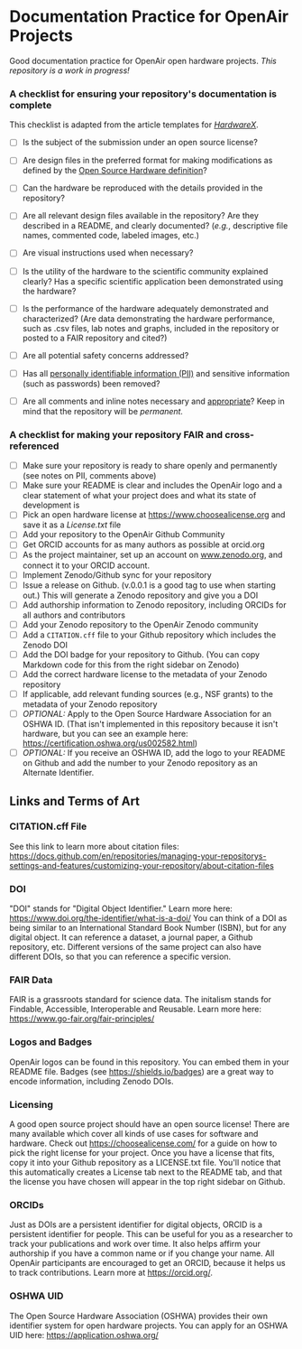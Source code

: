 # Documentation Practice for OpenAir Projects
Good documentation practice for OpenAir open hardware projects. _This repository is a work in progress!_

### A checklist for ensuring your repository's documentation is complete 
This checklist is adapted from the article templates for [_HardwareX_](https://www.doi.org/10.5281/zenodo.3364474).
- [ ] Is the subject of the submission under an open source license?
- [ ] Are design files in the preferred format for making modifications as defined by the [Open Source Hardware definition](https://www.oshwa.org/definition/)?
- [ ] Can the hardware be reproduced with the details provided in the repository?
- [ ] Are all relevant design files available in the repository? Are they described in a README, and clearly documented? (_e.g._, descriptive file names, commented code, labeled images, etc.) 
- [ ] Are visual instructions used when necessary?
- [ ] Is the utility of the hardware to the scientific community explained clearly? Has a specific scientific application been demonstrated using the hardware?
- [ ] Is the performance of the hardware adequately demonstrated and characterized? (Are data demonstrating the hardware performance, such as .csv files, lab notes and graphs, included in the repository or posted to a FAIR repository and cited?)
- [ ] Are all potential safety concerns addressed?
- [ ] Has all [personally identifiable information (PII)](https://www.ibm.com/topics/pii) and sensitive information (such as passwords) been removed?
- [ ] Are all comments and inline notes necessary and [appropriate](https://retractionwatch.com/2014/11/11/overly-honest-references-should-we-cite-the-crappy-gabor-paper-here/)? Keep in mind that the repository will be *permanent.*


### A checklist for making your repository FAIR and cross-referenced
- [ ] Make sure your repository is ready to share openly and permanently (see notes on PII, comments above)
- [ ] Make sure your README is clear and includes the OpenAir logo and a clear statement of what your project does and what its state of development is
- [ ] Pick an open hardware license at https://www.choosealicense.org and save it as a *License.txt* file
- [ ] Add your repository to the OpenAir Github Community
- [ ] Get ORCID accounts for as many authors as possible at orcid.org
- [ ] As the project maintainer, set up an account on www.zenodo.org, and connect it to your ORCID account.
- [ ] Implement Zenodo/Github sync for your repository
- [ ] Issue a release on Github. (v.0.0.1 is a good tag to use when starting out.) This will generate a Zenodo repository and give you a DOI
- [ ] Add authorship information to Zenodo repository, including ORCIDs for all authors and contributors
- [ ] Add your Zenodo repository to the OpenAir Zenodo community
- [ ] Add a `CITATION.cff` file to your Github repository which includes the Zenodo DOI
- [ ] Add the DOI badge for your repository to Github. (You can copy Markdown code for this from the right sidebar on Zenodo)
- [ ] Add the correct hardware license to the metadata of your Zenodo repository
- [ ] If applicable, add relevant funding sources (e.g., NSF grants) to the metadata of your Zenodo repository
- [ ] _OPTIONAL:_ Apply to the Open Source Hardware Association for an OSHWA ID. (That isn't implemented in this repository because it isn't hardware, but you can see an example here: https://certification.oshwa.org/us002582.html)
- [ ] _OPTIONAL:_ If you receive an OSHWA ID, add the logo to your README on Github and add the number to your Zenodo repository as an Alternate Identifier.

## Links and Terms of Art

### CITATION.cff File
See this link to learn more about citation files: https://docs.github.com/en/repositories/managing-your-repositorys-settings-and-features/customizing-your-repository/about-citation-files

### DOI
"DOI" stands for "Digital Object Identifier." Learn more here: https://www.doi.org/the-identifier/what-is-a-doi/
You can think of a DOI as being similar to an International Standard Book Number (ISBN), but for any digital object. It can reference a dataset, a journal paper, a Github repository, etc. Different versions of the same project can also have different DOIs, so that you can reference a specific version. 

### FAIR Data
FAIR is a grassroots standard for science data. The initalism stands for Findable, Accessible, Interoperable and Reusable. 
Learn more here: https://www.go-fair.org/fair-principles/

### Logos and Badges
OpenAir logos can be found in this repository. You can embed them in your README file. 
Badges (see https://shields.io/badges) are a great way to encode information, including Zenodo DOIs. 

### Licensing
A good open source project should have an open source license! There are many available which cover all kinds of use cases for software and hardware. Check out https://choosealicense.com/ for a guide on how to pick the right license for your project. Once you have a license that fits, copy it into your Github repository as a LICENSE.txt file. You'll notice that this automatically creates a License tab next to the README tab, and that the license you have chosen will appear in the top right sidebar on Github. 

### ORCIDs
Just as DOIs are a persistent identifier for digital objects, ORCID is a persistent identifier for people. This can be useful for you as a researcher to track your publications and work over time. It also helps affirm your authorship if you have a common name or if you change your name. All OpenAir participants are encouraged to get an ORCID, because it helps us to track contributions. Learn more at https://orcid.org/.

### OSHWA UID
The Open Source Hardware Association (OSHWA) provides their own identifier system for open hardware projects. You can apply for an OSHWA UID here: https://application.oshwa.org/



